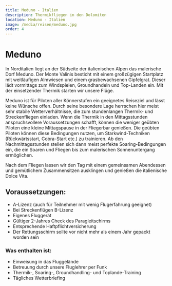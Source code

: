 ```yaml
---
title: Meduno - Italien
description: Thermikfliegen in den Dolomiten
location: Meduno - Italien
image: /media/reisen/meduno.jpg
order: 4
---
```

# Meduno

In Norditalien liegt an der Südseite der italienischen Alpen das malerische Dorf Meduno. Der Monte Valinis besticht mit einem großzügigen Startplatz mit weitläufigen Almwiesen und einem grasbewachsenen Gipfelgrat. Dieser lädt vormittags zum Windspielen, Groundhandeln und Top-Landen ein. Mit der einsetzender Thermik starten wir unsere Flüge.

Meduno ist für Piloten aller Könnerstufen ein geeignetes Reiseziel und lässt keine Wünsche offen. Durch seine besondere Lage herrschen hier meist sehr stabile Wetterverhältnisse, die zum stundenlangen Thermik- und Streckenfliegen einladen. Wenn die Thermik in den Mittagsstunden anspruchsvollere Voraussetzungen schafft, können die weniger geübten Piloten eine kleine Mittagspause in der Fliegerbar genießen. Die geübten Piloten können diese Bedingungen nutzen, um Starkwind-Techniken (Rückwärtsstart, Cobra-Start etc.) zu trainieren. Ab den Nachmittagsstunden stellen sich dann meist perfekte Soaring-Bedingungen ein, die ein Soaren und Fliegen bis zum malerischen Sonnenuntergang ermöglichen.

Nach dem Fliegen lassen wir den Tag mit einem gemeinsamen Abendessen und gemütlichem Zusammensitzen ausklingen und genießen die italienische Dolce Vita.

## Voraussetzungen:

- A-Lizenz (auch für Teilnehmer mit wenig Flugerfahrung geeignet)
- Bei Streckenflügen B-Lizenz
- Eigenes Fluggerät
- Gültiger 2-Jahres Check des Paragleitschirms
- Entsprechende Haftpflichtversicherung
- Der Rettungsschirm sollte vor nicht mehr als einem Jahr gepackt worden sein

### Was enthalten ist:

- Einweisung in das Fluggelände
- Betreuung durch unsere Fluglehrer per Funk
- Thermik-, Soaring-, Groundhandling- und Toplande-Training
- Tägliches Wetterbriefing
